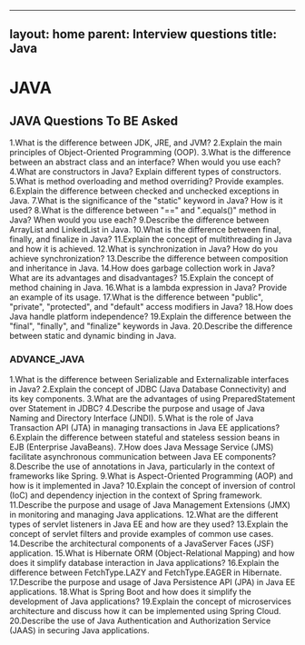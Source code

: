  ---
layout: home
parent: Interview questions
title: Java
---

# JAVA

## JAVA Questions To BE Asked 

 1.What is the difference between JDK, JRE, and JVM?
 2.Explain the main principles of Object-Oriented Programming (OOP).
 3.What is the difference between an abstract class and an interface? When would you use each?
 4.What are constructors in Java? Explain different types of constructors.
 5.What is method overloading and method overriding? Provide examples.
 6.Explain the difference between checked and unchecked exceptions in Java.
 7.What is the significance of the "static" keyword in Java? How is it used?
 8.What is the difference between "==" and ".equals()" method in Java? When would you use each?
 9.Describe the difference between ArrayList and LinkedList in Java.
10.What is the difference between final, finally, and finalize in Java?
11.Explain the concept of multithreading in Java and how it is achieved.
12.What is synchronization in Java? How do you achieve synchronization?
13.Describe the difference between composition and inheritance in Java.
14.How does garbage collection work in Java? What are its advantages and disadvantages?
15.Explain the concept of method chaining in Java.
16.What is a lambda expression in Java? Provide an example of its usage.
17.What is the difference between "public", "private", "protected", and "default" access modifiers in Java?
18.How does Java handle platform independence?
19.Explain the difference between the "final", "finally", and "finalize" keywords in Java.
20.Describe the difference between static and dynamic binding in Java.


### ADVANCE_JAVA 

 1.What is the difference between Serializable and Externalizable interfaces in Java?
 2.Explain the concept of JDBC (Java Database Connectivity) and its key components.
 3.What are the advantages of using PreparedStatement over Statement in JDBC?
 4.Describe the purpose and usage of Java Naming and Directory Interface (JNDI).
 5.What is the role of Java Transaction API (JTA) in managing transactions in Java EE applications?
 6.Explain the difference between stateful and stateless session beans in EJB (Enterprise JavaBeans).
 7.How does Java Message Service (JMS) facilitate asynchronous communication between Java EE components?
 8.Describe the use of annotations in Java, particularly in the context of frameworks like Spring.
 9.What is Aspect-Oriented Programming (AOP) and how is it implemented in Java?
10.Explain the concept of inversion of control (IoC) and dependency injection in the context of Spring framework.
11.Describe the purpose and usage of Java Management Extensions (JMX) in monitoring and managing Java applications.
12.What are the different types of servlet listeners in Java EE and how are they used?
13.Explain the concept of servlet filters and provide examples of common use cases.
14.Describe the architectural components of a JavaServer Faces (JSF) application.
15.What is Hibernate ORM (Object-Relational Mapping) and how does it simplify database interaction in Java applications?
16.Explain the difference between FetchType.LAZY and FetchType.EAGER in Hibernate.
17.Describe the purpose and usage of Java Persistence API (JPA) in Java EE applications.
18.What is Spring Boot and how does it simplify the development of Java applications?
19.Explain the concept of microservices architecture and discuss how it can be implemented using Spring Cloud.
20.Describe the use of Java Authentication and Authorization Service (JAAS) in securing Java applications.